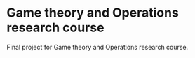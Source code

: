 # Game theory and Operations research course

Final project for Game theory and Operations research course.
